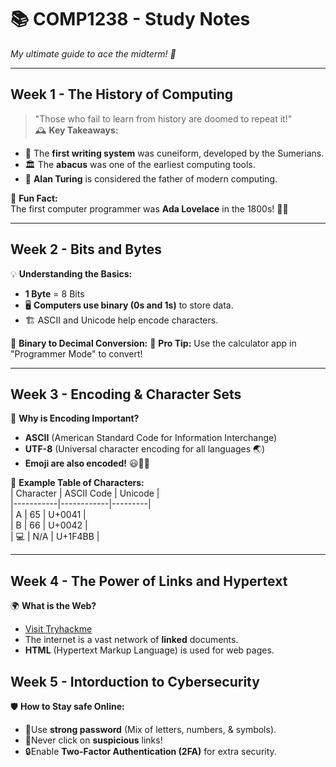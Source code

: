 # 📚 COMP1238 - Study Notes  
*My ultimate guide to ace the midterm! 🚀*

---

## Week 1 - The History of Computing
> "Those who fail to learn from history are doomed to repeat it!"  
🕰️ **Key Takeaways:**  
- 📜 The **first writing system** was cuneiform, developed by the Sumerians.  
- 🏛️ The **abacus** was one of the earliest computing tools.  
- 🤖 **Alan Turing** is considered the father of modern computing.  

🎯 **Fun Fact:**  
The first computer programmer was **Ada Lovelace** in the 1800s! 👩‍💻  

---

## Week 2 - Bits and Bytes 
💡 **Understanding the Basics:**  
- **1 Byte** = 8 Bits  
- 🖥️ **Computers use binary (0s and 1s)** to store data.  
- 🏗️ ASCII and Unicode help encode characters.  

🔢 **Binary to Decimal Conversion:**
🎯 **Pro Tip:** Use the calculator app in "Programmer Mode" to convert!  

---

## Week 3 - Encoding & Character Sets  
🧐 **Why is Encoding Important?**  
- **ASCII** (American Standard Code for Information Interchange)  
- **UTF-8** (Universal character encoding for all languages 🌏)  
- **Emoji are also encoded!** 😃🎉🔥  

📝 **Example Table of Characters:**  
| Character | ASCII Code | Unicode |  
|-----------|------------|---------|  
| A         | 65         | U+0041  |  
| B         | 66         | U+0042  |  
| 💻       | N/A        | U+1F4BB |  

---

## Week 4 - The Power of Links and Hypertext  
🌍 **What is the Web?**
- [Visit Tryhackme](https://www.tryhackme.com)
- The internet is a vast network of **linked** documents.  
- **HTML** (Hypertext Markup Language) is used for web pages.

## Week 5 - Intorduction to Cybersecurity
🛡️ **How to Stay safe Online:**
- 🔑Use **strong password** (Mix of letters, numbers, & symbols).
- 🛑Never click on **suspicious** links!
- 🔒Enable **Two-Factor Authentication (2FA)** for extra security.




